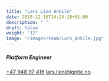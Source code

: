 ```yaml
---
title: "Lars Lien Ankile"
date: 2018-12-16T14:24:18+01:00
description: " "
draft: false
weight: "12"
image: "/images/team/Lars_Ankile.jpg"
---
```

##### Platform Engineer
<a class="phoneto" href="tel:+47 948 97 416"><i class="fas fa-phone"></i>+47 948 97 416</a>
<a class="mailto" href="mailto:lars.lien@ignite.no"><i class="fas fa-envelope"></i></i>lars.lien@ignite.no</a>
